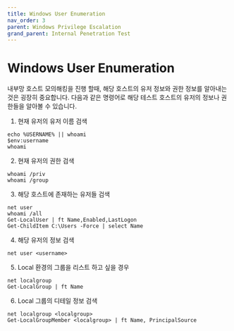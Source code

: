 ```yaml
---
title: Windows User Enumeration
nav_order: 3
parent: Windows Privilege Escalation
grand_parent: Internal Penetration Test
---
```


# Windows User Enumeration 

내부망 호스트 모의해킹을 진행 할때, 해당 호스트의 유저 정보와 권한 정보를 알아내는것은 굉장히 중요합니다. 
다음과 같은 명령어로 해당 테스트 호스트의 유저의 정보나 권한들을 알아볼 수 있습니다.

1. 현재 유저의 유저 이름 검색

```
echo %USERNAME% || whoami
$env:username
whoami
```

2. 현재 유저의 권한 검색

```
whoami /priv
whoami /group
```

3. 해당 호스트에 존재하는 유저들 검색

```
net user
whoami /all
Get-LocalUser | ft Name,Enabled,LastLogon
Get-ChildItem C:\Users -Force | select Name
```

4. 해당 유저의 정보 검색

```
net user <username>
```

5. Local 환경의 그룹을 리스트 하고 싶을 경우

```
net localgroup
Get-LocalGroup | ft Name
```

6. Local 그룹의 디테일 정보 검색

```
net localgroup <localgroup>
Get-LocalGroupMember <localgroup> | ft Name, PrincipalSource
```

